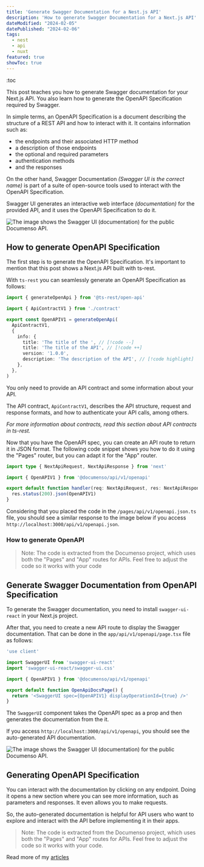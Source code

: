 ```yaml
---
title: 'Generate Swagger Documentation for a Nest.js API'
description: 'How to generate Swagger Documentation for a Next.js API' 
dateModified: "2024-02-05"
datePublished: "2024-02-06"
tags:
  - nest
  - api
  - nuxt
featured: true
showToc: true
---
```


:toc

This post teaches you how to generate Swagger documentation for your Next.js API. You also learn how to generate the OpenAPI Specification required by Swagger.
<!--more-->
In simple terms, an OpenAPI Specification is a document describing the structure of a REST API and how to interact with it. It contains information such as:

- the endpoints and their associated HTTP method
- a description of those endpoints
- the optional and required parameters
- authentication methods
- and the responses

On the other hand, Swagger Documentation _(Swagger UI is the correct name)_ is part of a suite of open-source tools used to interact with the OpenAPI Specification. 

Swagger UI generates an interactive web interface _(documentation)_ for the provided API, and it uses the OpenAPI Specification to do it.


![The image shows the Swagger UI (documentation) for the public Documenso API.](/post/openapi.webp)

## How to generate OpenAPI Specification

The first step is to generate the OpenAPI Specification. It's important to mention that this post shows a Next.js API built with ts-rest. 

With `ts-rest` you can seamlessly generate an OpenAPI Specification as follows:

```ts [/server/contract.ts]
import { generateOpenApi } from '@ts-rest/open-api'

import { ApiContractV1 } from './contract'

export const OpenAPIV1 = generateOpenApi(
  ApiContractV1,
  {
    info: {
      title: 'The title of the ', // [!code --]
      title: 'The title of the API', // [!code ++]
      version: '1.0.0',
      description: 'The description of the API', // [!code highlight]
    },
  },
)
```

You only need to provide an API contract and some information about your API.

The API contract, `ApiContractV1`, describes the API structure, request and response formats, and how to authenticate your API calls, among others.

_For more information about contracts, read this section about API contracts in ts-rest._

Now that you have the OpenAPI spec, you can create an API route to return it in JSON format. The following code snippet shows you how to do it using the "Pages" router, but you can adapt it for the "App" router.

```ts []
import type { NextApiRequest, NextApiResponse } from 'next'

import { OpenAPIV1 } from '@documenso/api/v1/openapi'

export default function handler(req: NextApiRequest, res: NextApiResponse) {
  res.status(200).json(OpenAPIV1)
}
```
Considering that you placed the code in the `/pages/api/v1/openapi.json.ts` file, you should see a similar response to the image below if you access `http://localhost:3000/api/v1/openapi.json`.

### How to generate OpenAPI

> Note: The code is extracted from the Documenso project, which uses both the "Pages" and "App" routes for APIs. Feel free to adjust the code so it works with your code

## Generate Swagger Documentation from OpenAPI Specification

To generate the Swagger documentation, you need to install `swagger-ui-react` in your Next.js project.

After that, you need to create a new API route to display the Swagger documentation. That can be done in the `app/api/v1/openapi/page.tsx` file as follows:

```ts [app/api/v1/openapi/page.tsx]
'use client'

import SwaggerUI from 'swagger-ui-react'
import 'swagger-ui-react/swagger-ui.css'

import { OpenAPIV1 } from '@documenso/api/v1/openapi'

export default function OpenApiDocsPage() {
  return '<SwaggerUI spec={OpenAPIV1} displayOperationId={true} />'
}
```

The `SwaggerUI` component takes the OpenAPI spec as a prop and then generates the documentation from the it.

If you access `http://localhost:3000/api/v1/openapi`, you should see the auto-generated API documentation.

![The image shows the Swagger UI (documentation) for the public Documenso API.](/post/openapi.webp)

## Generating OpenAPI Specification 

You can interact with the documentation by clicking on any endpoint. Doing it opens a new section where you can see more information, such as parameters and responses. It even allows you to make requests.

So, the auto-generated documentation is helpful for API users who want to explore and interact with the API before implementing it in their apps.

> Note: The code is extracted from the Documenso project, which uses both the "Pages" and "App" routes for APIs. Feel free to adjust the code so it works with your code.

Read more of my [articles](/articles)

